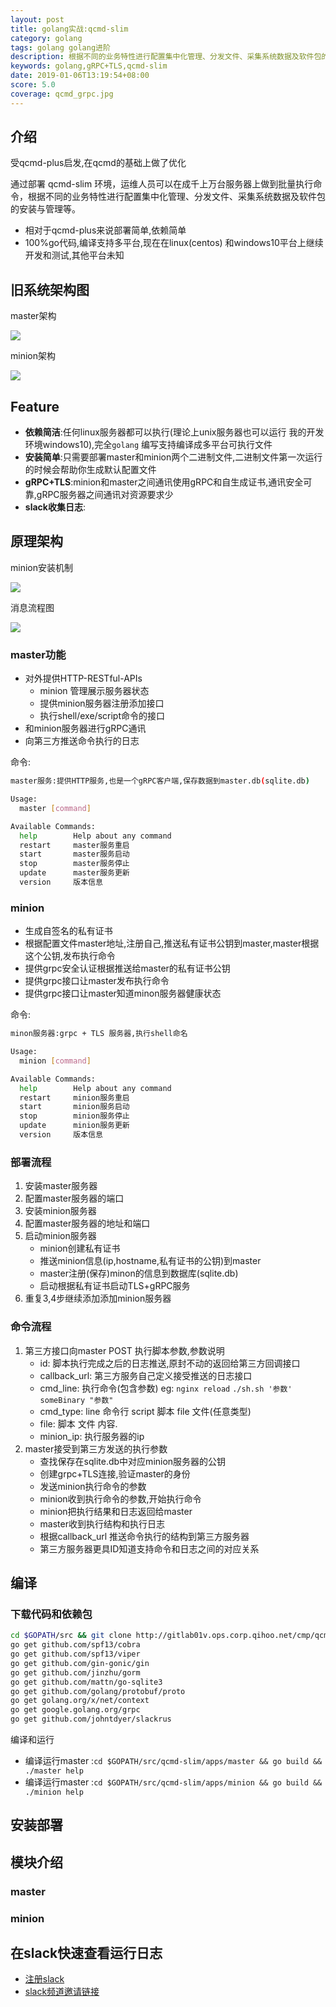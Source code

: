 ```yaml
---
layout: post
title: golang实战:qcmd-slim
category: golang
tags: golang golang进阶
description: 根据不同的业务特性进行配置集中化管理、分发文件、采集系统数据及软件包的安装与管理等
keywords: golang,gRPC+TLS,qcmd-slim
date: 2019-01-06T13:19:54+08:00
score: 5.0
coverage: qcmd_grpc.jpg
---
```


## 介绍
受qcmd-plus启发,在qcmd的基础上做了优化

通过部署 qcmd-slim 环境，运维人员可以在成千上万台服务器上做到批量执行命令，根据不同的业务特性进行配置集中化管理、分发文件、采集系统数据及软件包的安装与管理等。

- 相对于qcmd-plus来说部署简单,依赖简单
- 100%go代码,编译支持多平台,现在在linux(centos) 和windows10平台上继续开发和测试,其他平台未知

## 旧系统架构图

master架构

![](/assets/image/master_structure.png)

minion架构

![](/assets/image/minon_structure.png)


## Feature

- **依赖简洁**:任何linux服务器都可以执行(理论上unix服务器也可以运行 我的开发环境windows10),完全`golang` 编写支持编译成多平台可执行文件
- **安装简单**:只需要部署master和minion两个二进制文件,二进制文件第一次运行的时候会帮助你生成默认配置文件
- **gRPC+TLS**:minion和master之间通讯使用gRPC和自生成证书,通讯安全可靠,gRPC服务器之间通讯对资源要求少
- **slack收集日志**: [](https://qihoo360group.slack.com/messages/CF6R1K8CR/)

## 原理架构
minion安装机制

![](/assets/image/add_minion.png)

消息流程图

![](/assets/image/qcmd_flow.png)

### master功能
- 对外提供HTTP-RESTful-APIs
    - minion 管理展示服务器状态
    - 提供minion服务器注册添加接口
    - 执行shell/exe/script命令的接口
- 和minion服务器进行gRPC通讯
- 向第三方推送命令执行的日志

命令:
```bash
master服务:提供HTTP服务,也是一个gRPC客户端,保存数据到master.db(sqlite.db)

Usage:
  master [command]

Available Commands:
  help        Help about any command
  restart     master服务重启
  start       master服务启动
  stop        master服务停止
  update      master服务更新
  version     版本信息
```

### minion
- 生成自签名的私有证书
- 根据配置文件master地址,注册自己,推送私有证书公钥到master,master根据这个公钥,发布执行命令
- 提供grpc安全认证根据推送给master的私有证书公钥
- 提供grpc接口让master发布执行命令
- 提供grpc接口让master知道minon服务器健康状态

命令:

```bash
minon服务器:grpc + TLS 服务器,执行shell命名

Usage:
  minion [command]

Available Commands:
  help        Help about any command
  restart     minion服务重启
  start       minion服务启动
  stop        minion服务停止
  update      minion服务更新
  version     版本信息
```

### 部署流程

1. 安装master服务器
2. 配置master服务器的端口
3. 安装minion服务器
3. 配置master服务器的地址和端口
4. 启动minion服务器
    - minion创建私有证书
    - 推送minion信息(ip,hostname,私有证书的公钥)到master
    - master注册(保存)minon的信息到数据库(sqlite.db)
    - 启动根据私有证书启动TLS+gRPC服务
5. 重复3,4步继续添加添加minion服务器

### 命令流程

1. 第三方接口向master POST 执行脚本参数,参数说明
    - id: 脚本执行完成之后的日志推送,原封不动的返回给第三方回调接口
    - callback_url: 第三方服务自己定义接受推送的日志接口
    - cmd_line: 执行命令(包含参数) eg: `nginx reload`  `./sh.sh '参数'` `someBinary "参数"`
    - cmd_type: line 命令行 script 脚本 file 文件(任意类型)
    - file: 脚本 文件 内容.
    - minion_ip: 执行服务器的ip
2. master接受到第三方发送的执行参数
    - 查找保存在sqlite.db中对应minion服务器的公钥
    - 创建grpc+TLS连接,验证master的身份
    - 发送minion执行命令的参数
    - minion收到执行命令的参数,开始执行命令
    - minion把执行结果和日志返回给master
    - master收到执行结构和执行日志
    - 根据callback_url 推送命令执行的结构到第三方服务器
    - 第三方服务器更具ID知道支持命令和日志之间的对应关系
    

## 编译
### 下载代码和依赖包

```bash
cd $GOPATH/src && git clone http://gitlab01v.ops.corp.qihoo.net/cmp/qcmd-slim
go get github.com/spf13/cobra
go get github.com/spf13/viper
go get github.com/gin-gonic/gin
go get github.com/jinzhu/gorm
go get github.com/mattn/go-sqlite3
go get github.com/golang/protobuf/proto
go get golang.org/x/net/context
go get google.golang.org/grpc
go get github.com/johntdyer/slackrus
```

编译和运行

- 编译运行master :`cd $GOPATH/src/qcmd-slim/apps/master && go build && ./master help`
- 编译运行master :`cd $GOPATH/src/qcmd-slim/apps/minion && go build && ./minion help`


## 安装部署

## 模块介绍

### master

### minion

## 在slack快速查看运行日志
- [注册slack](https://qihoo360group.slack.com/messages/CF6R1K8CR/details/)
- [slack频道邀请链接](https://join.slack.com/t/qihoo360group/shared_invite/enQtNTA5NTM1MTQzODkxLTZiYjc0YjJjYzVkOWQ2MzUyNTdhOWVmNjZkMmQ1YjY3YmUxMjE4MzM4NjBiNTNlYmViZGUyN2JkMTI0MWEwOWE)

